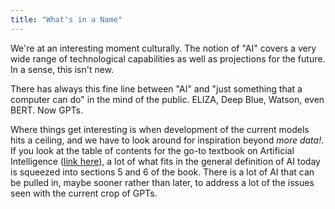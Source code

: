 ```yaml
---
title: "What's in a Name"
---
```



We're at an interesting moment culturally.
The notion of "AI" covers a very wide range of technological capabilities as well as projections for the future. 
In a sense, this isn't new.

There has always this fine line between "AI" and "just something that a computer can do" in the mind of the public. 
ELIZA, Deep Blue, Watson, even BERT. 
Now GPTs. 

Where things get interesting is when development of the current models hits a ceiling, and we have to look around for inspiration beyond *more data!*.
If you look at the table of contents for the go-to textbook on Artificial Intelligence ([link here](https://aima.cs.berkeley.edu/)), a lot of what fits in the general definition of AI today is squeezed into sections 5 and 6 of the book. 
There is a lot of AI that can be pulled in, maybe sooner rather than later, to address a lot of the issues seen with the current crop of GPTs. 

 